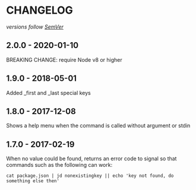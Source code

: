 # CHANGELOG
*versions follow [SemVer](http://semver.org)*

## 2.0.0 - 2020-01-10
BREAKING CHANGE: require Node v8 or higher

## 1.9.0 - 2018-05-01
Added _first and _last special keys

## 1.8.0 - 2017-12-08
Shows a help menu when the command is called without argument or stdin

## 1.7.0 - 2017-02-19
When no value could be found, returns an error code to signal so that commands such as the following can work:
```
cat package.json | jd nonexistingkey || echo 'key not found, do something else then'
```
